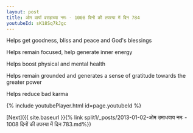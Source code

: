 ```yaml
---
layout: post
title: ओम वार्या वराहाच्या नमः - 1008 दिनों की तपस्या में दिन 784
youtubeId: sK18Sq7kJgc
---
```

 
 
Helps get goodness, bliss and peace and God's blessings
 
Helps remain focused, help generate inner energy 
 
Helps boost physical and mental health 
 
Helps remain grounded and generates a sense of gratitude towards the greater power 
 
Helps reduce bad karma
 
 
 
 


{% include youtubePlayer.html id=page.youtubeId %}
 
[Next]({{ site.baseurl }}{% link  split1/_posts/2013-01-02-ओम उमाधवाय नमः - 1008 दिनों की तपस्या में दिन 783.md%})
 
